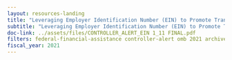 ```yaml
---
layout: resources-landing
title: "Leveraging Employer Identification Number (EIN) to Promote Transparency and Accountability"
subtitle: "Leveraging Employer Identification Number (EIN) to Promote Transparency and Accountability"
doc-link: ../assets/files/CONTROLLER_ALERT_EIN 1_11 FINAL.pdf
filters: federal-financial-assistance controller-alert omb 2021 archived
fiscal_year: 2021
---
```

